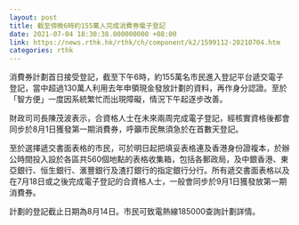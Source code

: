 ```yaml
---
layout: post
title: 截至傍晚6時約155萬人完成消費券電子登記
date: 2021-07-04 18:30:38.000000000 +08:00
link: https://news.rthk.hk/rthk/ch/component/k2/1599112-20210704.htm
categories: rthk
---
```


消費券計劃首日接受登記，截至下午6時，約155萬名市民進入登記平台遞交電子登記，當中超過130萬人利用去年申領現金發放計劃的資料，再作身分認證。至於「智方便」一度因系統繁忙而出現障礙，情況下午起逐步改善。

財政司司長陳茂波表示，合資格人士在未來兩周完成電子登記，經核實資格後都會同步於8月1日獲發第一期消費券，呼籲市民無須急於在首數天登記。

至於選擇遞交書面表格的市民，可於明日起把填妥表格連及香港身份證複本，於辦公時間投入設於各區共560個地點的表格收集箱，包括各郵政局，及中銀香港、東亞銀行、恒生銀行、滙豐銀行及渣打銀行的指定銀行分行。所有遞交書面表格以及在7月18日或之後完成電子登記的合資格人士，一般會同步於9月1日獲發放第一期消費券。

計劃的登記截止日期為8月14日。市民可致電熱線185000查詢計劃詳情。
